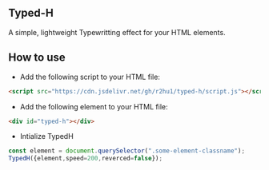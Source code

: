 ## Typed-H

A simple, lightweight Typewritting effect for your HTML elements.

## How to use

- Add the following script to your HTML file:
```html
<script src="https://cdn.jsdelivr.net/gh/r2hu1/typed-h/script.js"></script>
```

- Add the following element to your HTML file:
```html
<div id="typed-h"></div>
```

- Intialize TypedH
```js
const element = document.querySelector(".some-element-classname");
TypedH({element,speed=200,reverced=false});
```